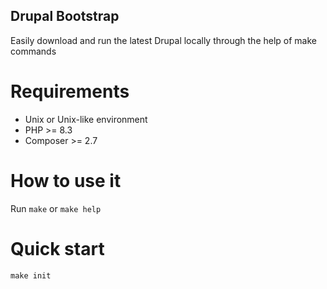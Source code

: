 ## Drupal Bootstrap

Easily download and run the latest Drupal locally through the help of make commands

# Requirements

- Unix or Unix-like environment
- PHP >= 8.3
- Composer >= 2.7

# How to use it

Run `make` or `make help`

# Quick start

`make init`
